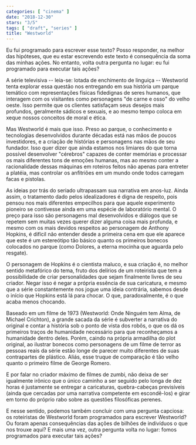 ```yaml
---
categories: [ "cinema" ]
date: "2018-12-30"
stars: "3/5"
tags: [ "draft", "series" ]
title: "Westworld"
---
```

Eu fui programado para escrever esse texto? Posso responder, na melhor
das hipóteses, que eu estar escrevendo este texto é consequência
da soma das minhas ações. No entanto, volta outra pergunta no lugar:
eu fui programado para executar tais ações?

A série televisiva -- leia-se: lotada de enchimento de linguiça --
Westworld tenta explorar essa questão nos entregando em sua história
um parque temático com representações físicas fidedignas de seres
humanos, que interagem com os visitantes como personagens "de carne
e osso" do velho oeste. Isso permite que os clientes satisfaçam seus
desejos mais profundos, geralmente sádicos e sexuais, e ao mesmo tempo
coloca em xeque nossos conceitos de moral e ética.

Mas Westworld é mais que isso. Preso ao parque, o conhecimento e
tecnologias desenvolvidos durante décadas está nas mãos de poucos
investidores, e a criação de histórias e personagens nas mãos de
seu fundador. Isso quer dizer que ainda estamos nos limiares do que
torna possível desenvolver "cérebros" capazes de conter memórias e
processar os mais diferentes tons de emoções humanas, mas ao mesmo
conter a racionalidade dessas máquinas em roteiros feitos não apenas
para entreter a platéia, mas controlar os anfitriões em um mundo onde
todos carregam facas e pistolas.

As ideias por trás do seriado ultrapassam sua narrativa em
anos-luz. Ainda assim, o tratamento dado pelos idealizadores é digna
de respeito, pois pensou nos mais diferentes empecilhos para que aquele
experimento pioneiro se contivesse ainda em uma espécie de laboratório
mental. O preço para isso são personagens mal desenvolvidos e diálogos
que se repetem sem muitas vezes querer dizer alguma coisa mais profunda,
e mesmo com os mais devidos respeitos ao personagem de Anthony Hopkins,
é difícil não entender desde a primeira cena em que ele aparece que
este é um estereótipo tão básico quanto os primeiros bonecos colocados
no parque (como Dolores, a eterna mocinha que aguarda pelo resgate).

O personagem de Hopkins é o cientista maluco, e sua criação é, no
melhor sentido metafórico do tema, fruto dos delírios de um roteirista
que tem a possibilidade de criar personalidades que sejam finalmente
livres de seu criador. Negar isso é negar a própria essência de sua
caricatura, e mesmo que a série constantemente nos jogue uma ideia
contrária, sabemos desde o início que Hopkins está lá para chocar. O
que, paradoxalmente, é o que acaba menos chocando.

Baseado em um filme de 1973 (Westworld: Onde Ninguém tem Alma, de Michael
Crichton), a grande sacada da série é subverter a narrativa do original
e contar a história sob o ponto de vista dos robôs, o que os dá os
primeiros traços de humanidade necessário para que reconheçamos a
humanidade dentro deles. Porém, caindo na própria armadilha do plot
original, ao ilustrar bonecos como personagens de um filme de terror
as pessoas reais da série estão longe de parecer muito diferentes de
suas contrapartes de plástico. Aliás, esse truque de comparação é
tão velho quanto o primeiro filme de George Romero.

E por falar no criador máximo de filmes de zumbi, não deixa de ser
igualmente irônico que o único caminho a ser seguido pelo longa de
dez horas é justamente se entregar a caricaturas, quebra-cabeças
previsíveis (ainda que cercadas por uma narrativa competente em
escondê-los) e girar em torno do próprio rabo sobre as questões
filosóficas perenes.

E nesse sentido, podemos também concluir com uma pergunta capciosa: os
roteiristas de Westworld foram programados para escrever Westworld? Ou
foram apenas consequências das ações de bilhões de indivíduos o
que nos trouxe aqui? E mais uma vez, outra pergunta volta no lugar:
fomos programados para executar tais ações?
